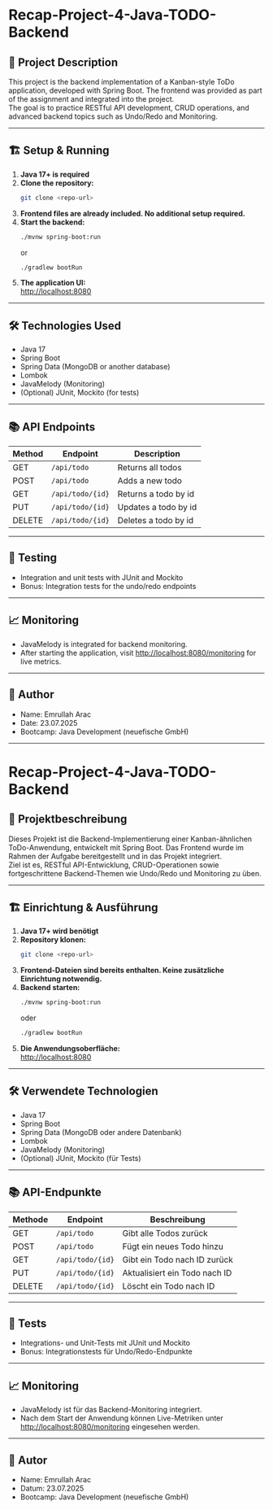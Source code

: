 # Recap-Project-4-Java-TODO-Backend

## 🚀 Project Description

This project is the backend implementation of a Kanban-style ToDo application, developed with Spring Boot. The frontend was provided as part of the assignment and integrated into the project.\
The goal is to practice RESTful API development, CRUD operations, and advanced backend topics such as Undo/Redo and Monitoring.

---

## 🏗️ Setup & Running

1. **Java 17+ is required**
2. **Clone the repository:**
   ```bash
   git clone <repo-url>
   ```
3. **Frontend files are already included. No additional setup required.**
4. **Start the backend:**
   ```bash
   ./mvnw spring-boot:run
   ```
   or
   ```bash
   ./gradlew bootRun
   ```
5. **The application UI:**\
   [http://localhost:8080](http://localhost:8080)

---

## 🛠️ Technologies Used

- Java 17
- Spring Boot
- Spring Data (MongoDB or another database)
- Lombok
- JavaMelody (Monitoring)
- (Optional) JUnit, Mockito (for tests)

---

## 📚 API Endpoints

| Method | Endpoint         | Description                    |
| ------ | ---------------- | ------------------------------ |
| GET    | `/api/todo`      | Returns all todos              |
| POST   | `/api/todo`      | Adds a new todo                |
| GET    | `/api/todo/{id}` | Returns a todo by id           |
| PUT    | `/api/todo/{id}` | Updates a todo by id           |
| DELETE | `/api/todo/{id}` | Deletes a todo by id           |


---

## 🧪 Testing

- Integration and unit tests with JUnit and Mockito
- Bonus: Integration tests for the undo/redo endpoints

---

## 📈 Monitoring

- JavaMelody is integrated for backend monitoring.
- After starting the application, visit [http://localhost:8080/monitoring](http://localhost:8080/monitoring) for live metrics.

---

## 👤 Author

- Name: Emrullah Arac
- Date: 23.07.2025
- Bootcamp: Java Development (neuefische GmbH)

---

# Recap-Project-4-Java-TODO-Backend

## 🚀 Projektbeschreibung

Dieses Projekt ist die Backend-Implementierung einer Kanban-ähnlichen ToDo-Anwendung, entwickelt mit Spring Boot. Das Frontend wurde im Rahmen der Aufgabe bereitgestellt und in das Projekt integriert.\
Ziel ist es, RESTful API-Entwicklung, CRUD-Operationen sowie fortgeschrittene Backend-Themen wie Undo/Redo und Monitoring zu üben.

---

## 🏗️ Einrichtung & Ausführung

1. **Java 17+ wird benötigt**
2. **Repository klonen:**
   ```bash
   git clone <repo-url>
   ```
3. **Frontend-Dateien sind bereits enthalten. Keine zusätzliche Einrichtung notwendig.**
4. **Backend starten:**
   ```bash
   ./mvnw spring-boot:run
   ```
   oder
   ```bash
   ./gradlew bootRun
   ```
5. **Die Anwendungsoberfläche:**\
   [http://localhost:8080](http://localhost:8080)

---

## 🛠️ Verwendete Technologien

- Java 17
- Spring Boot
- Spring Data (MongoDB oder andere Datenbank)
- Lombok
- JavaMelody (Monitoring)
- (Optional) JUnit, Mockito (für Tests)

---

## 📚 API-Endpunkte

| Methode | Endpoint         | Beschreibung                                                |
| ------- | ---------------- | ----------------------------------------------------------- |
| GET     | `/api/todo`      | Gibt alle Todos zurück                                      |
| POST    | `/api/todo`      | Fügt ein neues Todo hinzu                                   |
| GET     | `/api/todo/{id}` | Gibt ein Todo nach ID zurück                                |
| PUT     | `/api/todo/{id}` | Aktualisiert ein Todo nach ID                               |
| DELETE  | `/api/todo/{id}` | Löscht ein Todo nach ID                                     |


---

## 🧪 Tests

- Integrations- und Unit-Tests mit JUnit und Mockito
- Bonus: Integrationstests für Undo/Redo-Endpunkte

---

## 📈 Monitoring

- JavaMelody ist für das Backend-Monitoring integriert.
- Nach dem Start der Anwendung können Live-Metriken unter [http://localhost:8080/monitoring](http://localhost:8080/monitoring) eingesehen werden.

---

## 👤 Autor

- Name: Emrullah Arac
- Datum: 23.07.2025
- Bootcamp: Java Development (neuefische GmbH)

